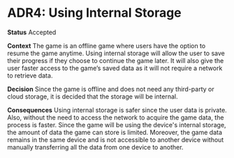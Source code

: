 # ADR4: Using Internal Storage

**Status**
Accepted

**Context**
The game is an offline game where users have the option to resume the game anytime. Using internal storage will allow the user to save their progress if they choose to continue the game later. It will also give the user faster access to the game’s saved data as it will not require a network to retrieve data.

**Decision**
Since the game is offline and does not need any third-party or cloud storage, it is decided that the storage will be internal.

**Consequences**
Using internal storage is safer since the user data is private. Also, without the need to access the network to acquire the game data, the process is faster. Since the game will be using the device's internal storage, the amount of data the game can store is limited. Moreover, the game data remains in the same device and is not accessible to another device without manually transferring all the data from one device to another.
